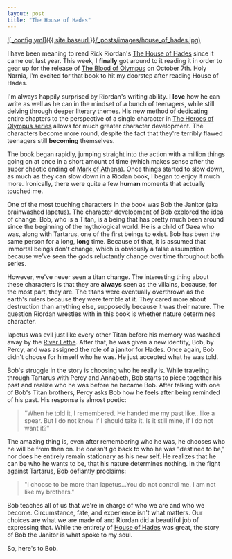 ```yaml
---
layout: post
title: "The House of Hades"
---
```


[![_config.yml]({{ site.baseurl }}/_posts/images/house_of_hades.jpg)](http://www.amazon.com/gp/product/1423146727/ref=as_li_qf_sp_asin_il_tl?ie=UTF8&camp=1789&creative=9325&creativeASIN=1423146727&linkCode=as2&tag=stephmilla-20&linkId=MO4QZDJZZMZXIGJH)

I have been meaning to read Rick Riordan's [The House of Hades](http://www.amazon.com/gp/product/1423146727/ref=as_li_qf_sp_asin_il_tl?ie=UTF8&camp=1789&creative=9325&creativeASIN=1423146727&linkCode=as2&tag=stephmilla-20&linkId=MO4QZDJZZMZXIGJH) since it came out last year. This week, I **finally** got around to it reading it in order to gear up for the release of [The Blood of Olympus](http://www.amazon.com/gp/product/1423146735/ref=as_li_qf_sp_asin_il_tl?ie=UTF8&camp=1789&creative=9325&creativeASIN=1423146735&linkCode=as2&tag=stephmilla-20&linkId=ZO4TP5WQGBKZRYFG) on October 7th. Holy Narnia, I'm excited for that book to hit my doorstep after reading House of Hades.

I'm always happily surprised by Riordan's writing ability. I **love** how he can write as well as he can in the mindset of a bunch of teenagers, while still delving through deeper literary themes. His new method of dedicating entire chapters to the perspective of a single character in [The Heroes of Olympus series](http://www.amazon.com/gp/product/1484720725/ref=as_li_qf_sp_asin_il_tl?ie=UTF8&camp=1789&creative=9325&creativeASIN=1484720725&linkCode=as2&tag=stephmilla-20&linkId=TV3JTRIFPLQQ66QE) allows for much greater character development. The characters become more round, despite the fact that they're terribly flawed teenagers still **becoming** themselves.

The book began rapidly, jumping straight into the action with a million things going on at once in a short amount of time (which makes sense after the super chaotic ending of [Mark of Athena](http://www.amazon.com/gp/product/1423142004/ref=as_li_qf_sp_asin_il_tl?ie=UTF8&camp=1789&creative=9325&creativeASIN=1423142004&linkCode=as2&tag=stephmilla-20&linkId=7LLM6YAGUIU3SSZF)). Once things started to slow down, as much as they can slow down in a Riodan book, I began to enjoy it much more. Ironically, there were quite a few **human** moments that actually touched me. 

One of the most touching characters in the book was Bob the Janitor (aka brainwashed [Iapetus](http://camphalfblood.wikia.com/wiki/Iapetus)). The character development of Bob explored the idea of change. Bob, who is a Titan, is a being that has pretty much been around since the beginning of the mythological world. He is a child of Gaea who was, along with Tartarus, one of the first beings to exist. Bob has been the same person for a long, **long** time. Because of that, it is assumed that immortal beings don't change, which is obviously a false assumption because we've seen the gods reluctantly change over time throughout both series.

However, we've never seen a titan change. The interesting thing about these characters is that they are **always** seen as the villains, because, for the most part, they are. The titans were eventually overthrown as the earth's rulers because they were terrible at it. They cared more about destruction than anything else, supposedly because it was their nature. The question Riordan wrestles with in this book is whether nature determines character.

Iapetus was evil just like every other Titan before his memory was washed away by the [River Lethe](http://camphalfblood.wikia.com/wiki/River_Lethe). After that, he was given a new identity, Bob, by Percy, and was assigned the role of a janitor for Hades. Once again, Bob didn't choose for himself who he was. He just accepted what he was told. 

Bob's struggle in the story is choosing who he really is. While traveling through Tartarus with Percy and Annabeth, Bob starts to piece together his past and realize who he was before he became Bob. After talking with one of Bob's Titan brothers, Percy asks Bob how he feels after being reminded of his past. His response is almost poetic:

> "When he told it, I remembered. He handed me my past like...like a spear. But I do not know if I should take it. Is it still mine, if I do not want it?"

The amazing thing is, even after remembering who he was, he chooses who he will be from then on. He doesn't go back to who he was "destined to be," nor does he entirely remain stationary as his new self. He realizes that he can be who he wants to be, that his nature determines nothing. In the fight against Tartarus, Bob defiantly proclaims:

> "I choose to be more than Iapetus...You do not control me. I am not like my brothers."

Bob teaches all of us that we're in charge of who we are and who we become. Circumstance, fate, and experience isn't what matters. Our choices are what we are made of and Riordan did a beautiful job of expressing that. While the entirety of  [House of Hades](http://www.amazon.com/gp/product/1423146727/ref=as_li_qf_sp_asin_il_tl?ie=UTF8&camp=1789&creative=9325&creativeASIN=1423146727&linkCode=as2&tag=stephmilla-20&linkId=JV7GBAN2PLIN3LRY) was great, the story of Bob the Janitor is what spoke to my soul. 

So, here's to Bob.




